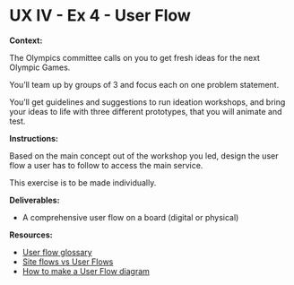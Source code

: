 # UX IV - Ex 4 - User Flow

**Context:** 

The Olympics committee calls on you to get fresh ideas for the next Olympic Games.

You’ll team up by groups of 3 and focus each on one problem statement. 

You’ll get guidelines and suggestions to run ideation workshops, and bring your ideas to life with three different prototypes, that you will animate and test. 

**Instructions:** 

Based on the main concept out of the workshop you led, design the user flow a user has to follow to access the main service.

This exercise is to be made individually.

**Deliverables:** 

- A comprehensive user flow on a board (digital or physical)

**Resources:** 

- [User flow glossary](https://www.productplan.com/glossary/user-flow/)
- [Site flows vs User Flows](https://uxmovement.com/wireframes/site-flows-vs-user-flows-when-to-use-which/)
- [How to make a User Flow diagram](https://www.lucidchart.com/blog/how-to-make-a-user-flow-diagram)